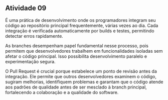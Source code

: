 ## Atividade 09

É uma prática de desenvolvimento onde os programadores integram seu código ao repositório principal frequentemente, várias vezes ao dia. Cada integração é verificada automaticamente por builds e testes, permitindo detectar erros rapidamente.

As branches desempenham papel fundamental nesse processo, pois permitem que desenvolvedores trabalhem em funcionalidades isoladas sem afetar o código principal. Isso possibilita desenvolvimento paralelo e experimentação segura.

O Pull Request é crucial porque estabelece um ponto de revisão antes da integração. Ele permite que outros desenvolvedores examinem o código, sugiram melhorias, identifiquem problemas e garantam que o código atende aos padrões de qualidade antes de ser mesclado à branch principal, fortalecendo a colaboração e a qualidade do software.